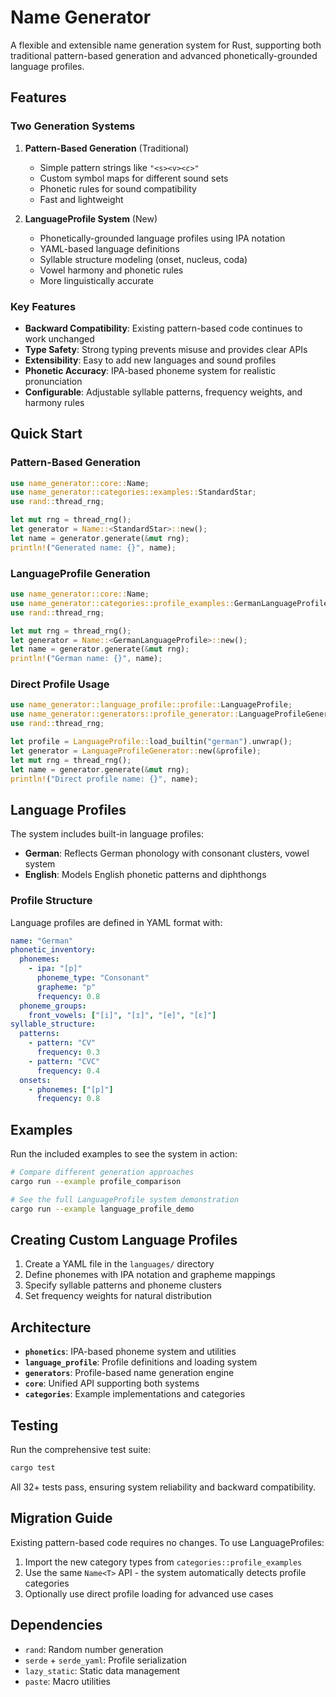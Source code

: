 # Name Generator

A flexible and extensible name generation system for Rust, supporting both traditional pattern-based generation and advanced phonetically-grounded language profiles.

## Features

### Two Generation Systems

1. **Pattern-Based Generation** (Traditional)
   - Simple pattern strings like `"<s><v><c>"`
   - Custom symbol maps for different sound sets
   - Phonetic rules for sound compatibility
   - Fast and lightweight

2. **LanguageProfile System** (New)
   - Phonetically-grounded language profiles using IPA notation
   - YAML-based language definitions
   - Syllable structure modeling (onset, nucleus, coda)
   - Vowel harmony and phonetic rules
   - More linguistically accurate

### Key Features

- **Backward Compatibility**: Existing pattern-based code continues to work unchanged
- **Type Safety**: Strong typing prevents misuse and provides clear APIs
- **Extensibility**: Easy to add new languages and sound profiles
- **Phonetic Accuracy**: IPA-based phoneme system for realistic pronunciation
- **Configurable**: Adjustable syllable patterns, frequency weights, and harmony rules

## Quick Start

### Pattern-Based Generation

```rust
use name_generator::core::Name;
use name_generator::categories::examples::StandardStar;
use rand::thread_rng;

let mut rng = thread_rng();
let generator = Name::<StandardStar>::new();
let name = generator.generate(&mut rng);
println!("Generated name: {}", name);
```

### LanguageProfile Generation

```rust
use name_generator::core::Name;
use name_generator::categories::profile_examples::GermanLanguageProfile;
use rand::thread_rng;

let mut rng = thread_rng();
let generator = Name::<GermanLanguageProfile>::new();
let name = generator.generate(&mut rng);
println!("German name: {}", name);
```

### Direct Profile Usage

```rust
use name_generator::language_profile::profile::LanguageProfile;
use name_generator::generators::profile_generator::LanguageProfileGenerator;
use rand::thread_rng;

let profile = LanguageProfile::load_builtin("german").unwrap();
let generator = LanguageProfileGenerator::new(&profile);
let mut rng = thread_rng();
let name = generator.generate(&mut rng);
println!("Direct profile name: {}", name);
```

## Language Profiles

The system includes built-in language profiles:

- **German**: Reflects German phonology with consonant clusters, vowel system
- **English**: Models English phonetic patterns and diphthongs

### Profile Structure

Language profiles are defined in YAML format with:

```yaml
name: "German"
phonetic_inventory:
  phonemes:
    - ipa: "[p]"
      phoneme_type: "Consonant"
      grapheme: "p"
      frequency: 0.8
  phoneme_groups:
    front_vowels: ["[i]", "[ɪ]", "[e]", "[ɛ]"]
syllable_structure:
  patterns:
    - pattern: "CV"
      frequency: 0.3
    - pattern: "CVC"
      frequency: 0.4
  onsets:
    - phonemes: ["[p]"]
      frequency: 0.8
```

## Examples

Run the included examples to see the system in action:

```bash
# Compare different generation approaches
cargo run --example profile_comparison

# See the full LanguageProfile system demonstration
cargo run --example language_profile_demo
```

## Creating Custom Language Profiles

1. Create a YAML file in the `languages/` directory
2. Define phonemes with IPA notation and grapheme mappings
3. Specify syllable patterns and phoneme clusters
4. Set frequency weights for natural distribution

## Architecture

- **`phonetics`**: IPA-based phoneme system and utilities
- **`language_profile`**: Profile definitions and loading system
- **`generators`**: Profile-based name generation engine
- **`core`**: Unified API supporting both systems
- **`categories`**: Example implementations and categories

## Testing

Run the comprehensive test suite:

```bash
cargo test
```

All 32+ tests pass, ensuring system reliability and backward compatibility.

## Migration Guide

Existing pattern-based code requires no changes. To use LanguageProfiles:

1. Import the new category types from `categories::profile_examples`
2. Use the same `Name<T>` API - the system automatically detects profile categories
3. Optionally use direct profile loading for advanced use cases

## Dependencies

- `rand`: Random number generation
- `serde` + `serde_yaml`: Profile serialization
- `lazy_static`: Static data management
- `paste`: Macro utilities
